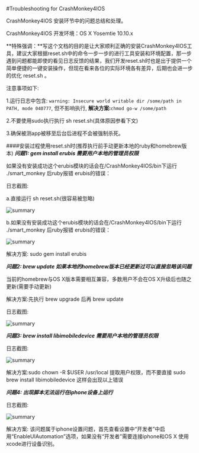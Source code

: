 #Troubleshooting for CrashMonkey4IOS

CrashMonkey4IOS 安装环节中的问题总结和处理。

CrashMonkey4IOS 开发环境：OS X Yosemtie 10.10.x

**特殊强调：**写这个文档的目的是让大家顺利正确的安装CrashMonkey4IOS工具，建议大家根据reset.sh中的命令一步一步的进行工具安装和环境配置，那一步遇到问题都能即使的看见日志反馈的结果，我们开发reset.sh时也是出于提供一个简单便捷的一键安装操作，但现在看来各位的实际环境各有差异，后期也会进一步的优化 reset.sh 。

注意事项如下:

1.运行日志中包含: `warning: Insecure world writable dir /some/path in PATH, mode 040777`, 但不影响执行, **解决方案:**`chmod go-w /some/path`

2.不要使用sudo执行执行 sh reset.sh(具体原因参看下文)

3.确保被测app被移至后台后进程不会被强制杀死。


####安装过程使用reset.sh时(推荐执行前手动更新本地的ruby和homebrew版本)
***问题1: gem install erubis 需要用户本地的管理员权限***

如果没有安装成功这个erubis模块的话会在/CrashMonkey4IOS/bin下运行 ./smart_monkey 后ruby报错 erubis的错误：

日志截图:

a.直接运行 sh reset.sh(很容易被忽略)

<img alt="summary" src="https://github.com/vigossjjj/CrashMonkey4IOS/blob/master/img/geminstallerror.png">

b.如果没有安装成功这个erubis模块的话会在/CrashMonkey4IOS/bin下运行 ./smart_monkey 后ruby报错 erubis的错误：

<img alt="summary" src="https://github.com/vigossjjj/CrashMonkey4IOS/blob/master/img/erubisCannotFound.png">

解决方案: sudo gem install erubis

***问题2: brew update 如果本地的homebrew版本已经更新过可以直接忽略该问题***

当前的homebrew与OS X版本需要相互兼容，多数用户不会在OS X升级后也随之更新(需要手动更新)

解决方案:先执行 brew upgrade 后再 brew update


日志截图:

<img alt="summary" src="https://github.com/vigossjjj/CrashMonkey4IOS/blob/master/img/brewupdatesuccess.png">

***问题3: brew install libimobiledevice 需要用户本地的管理员权限***

日志截图:

<img alt="summary" src="https://github.com/vigossjjj/CrashMonkey4IOS/blob/master/img/sudobrewinstallerror.png">

解决方案:sudo chown -R $USER /usr/local 提取用户权限，而不要直接 sudo brew install libimobiledevice 这样会出现以上错误


***问题4: 出现脚本无法运行在iphone设备上运行***

日志截图:

<img alt="summary" src="https://github.com/vigossjjj/CrashMonkey4IOS/blob/master/img/enableUIAutomation.png">

解决方案:	该问题属于iphone设置问题，首先查看设置中“开发者”中启用“EnableUIAutomation”选项，如果没有“开发者”需要连接iphone和OS X 使用xcode进行设备识别。
